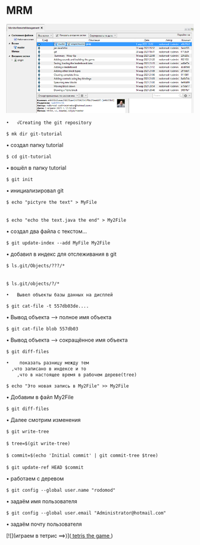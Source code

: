 # MRM

 


![](010.png)


    •   √Creating the git repository
```
$ mk dir git-tutorial 
```
   •  создал папку tutorial

```
$ cd git-tutorial 
``` 
   •  вошёл в папку tutorial
```
$ git init 
``` 
   •  инициализировал git
   
   

```
$ echo "pictyre the text" > MyFile


$ echo "echo the text.java the end" > My2File
```
   •  создал два файла с текстом...
   
   

```
$ git update-index --add MyFile My2File
```
   •  добавил в индекс для отслеживания в git
   
   

```
$ ls.git/Objects/???/*


$ ls.git/objects/?/*
```
    
	
	
	•   Вывел объекты базы данных на дисплей 





```
$ git cat-file -t 557db03de....
```

   
   •     Вывод объекта --> полное имя объекта
   
   
   
```
$ git cat-file blob 557db03	
```
  

   •     Вывод объекта --> сокращённое имя объекта 
   
 
 

	
```	
$ git diff-files
```



    •    показать разницу между тем 
	  ,что записано в индексе и то
		,что в настоящее время в рабочем дереве(tree)


		

 
```
$ echo "Это новая запись в My2File" >> My2File	
```
   •        Добавим в файл My2File 



```	
$ git diff-files
``` 



   •    Далее смотрим изменения

  
   
   

```
$ git write-tree

$ tree=$(git write-tree)

$ commit=$(echo 'Initial commit' | git commit-tree $tree)

$ git update-ref HEAD $commit
```
  


   •  работаем с деревом   
  
  
  

```
$ git config --global user.name "rodomod"
```
  

   • задаём имя пользователя     
   
     
   

```
$ git config --global user.email "Administrator@hotmail.com"
```
 

   • задаём почту пользователя     


 
[![](играем в тетрис ==>)](<a href="https://youtu.be/tPsfDhX6Jqs"> tetris the game </a>)